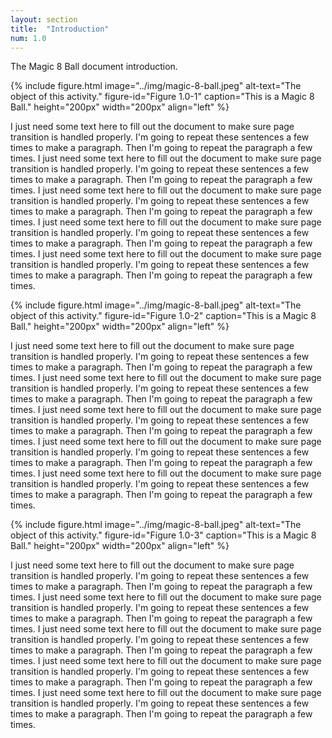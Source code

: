```yaml
---
layout: section
title:  "Introduction"
num: 1.0
---
```

The Magic 8 Ball document introduction.

{% include figure.html
           image="../img/magic-8-ball.jpeg"
           alt-text="The object of this activity."
           figure-id="Figure 1.0-1"
           caption="This is a Magic 8 Ball."
           height="200px"
           width="200px"
           align="left"
%}

I just need some text here to fill out the document to make sure page transition is handled properly. I'm going to repeat these sentences a few times to make a paragraph.  Then I'm going to repeat the paragraph a few times. I just need some text here to fill out the document to make sure page transition is handled properly. I'm going to repeat these sentences a few times to make a paragraph.  Then I'm going to repeat the paragraph a few times. I just need some text here to fill out the document to make sure page transition is handled properly. I'm going to repeat these sentences a few times to make a paragraph.  Then I'm going to repeat the paragraph a few times. I just need some text here to fill out the document to make sure page transition is handled properly. I'm going to repeat these sentences a few times to make a paragraph.  Then I'm going to repeat the paragraph a few times. I just need some text here to fill out the document to make sure page transition is handled properly. I'm going to repeat these sentences a few times to make a paragraph.  Then I'm going to repeat the paragraph a few times.

{% include figure.html
           image="../img/magic-8-ball.jpeg"
           alt-text="The object of this activity."
           figure-id="Figure 1.0-2"
           caption="This is a Magic 8 Ball."
           height="200px"
           width="200px"
           align="left"
%}

I just need some text here to fill out the document to make sure page transition is handled properly. I'm going to repeat these sentences a few times to make a paragraph.  Then I'm going to repeat the paragraph a few times. I just need some text here to fill out the document to make sure page transition is handled properly. I'm going to repeat these sentences a few times to make a paragraph.  Then I'm going to repeat the paragraph a few times. I just need some text here to fill out the document to make sure page transition is handled properly. I'm going to repeat these sentences a few times to make a paragraph.  Then I'm going to repeat the paragraph a few times. I just need some text here to fill out the document to make sure page transition is handled properly. I'm going to repeat these sentences a few times to make a paragraph.  Then I'm going to repeat the paragraph a few times. I just need some text here to fill out the document to make sure page transition is handled properly. I'm going to repeat these sentences a few times to make a paragraph.  Then I'm going to repeat the paragraph a few times.

{% include figure.html
           image="../img/magic-8-ball.jpeg"
           alt-text="The object of this activity."
           figure-id="Figure 1.0-3"
           caption="This is a Magic 8 Ball."
           height="200px"
           width="200px"
           align="left"
%}

I just need some text here to fill out the document to make sure page transition is handled properly. I'm going to repeat these sentences a few times to make a paragraph.  Then I'm going to repeat the paragraph a few times. I just need some text here to fill out the document to make sure page transition is handled properly. I'm going to repeat these sentences a few times to make a paragraph.  Then I'm going to repeat the paragraph a few times. I just need some text here to fill out the document to make sure page transition is handled properly. I'm going to repeat these sentences a few times to make a paragraph.  Then I'm going to repeat the paragraph a few times. I just need some text here to fill out the document to make sure page transition is handled properly. I'm going to repeat these sentences a few times to make a paragraph.  Then I'm going to repeat the paragraph a few times. I just need some text here to fill out the document to make sure page transition is handled properly. I'm going to repeat these sentences a few times to make a paragraph.  Then I'm going to repeat the paragraph a few times.
